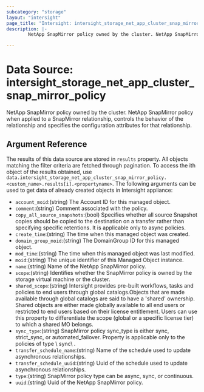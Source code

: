 ```yaml
---
subcategory: "storage"
layout: "intersight"
page_title: "Intersight: intersight_storage_net_app_cluster_snap_mirror_policy"
description: |-
        NetApp SnapMirror policy owned by the cluster. NetApp SnapMirror policy when applied to a SnapMirror relationship, controls the behavior of the relationship and specifies the configuration attributes for that relationship.

---
```


# Data Source: intersight_storage_net_app_cluster_snap_mirror_policy
NetApp SnapMirror policy owned by the cluster. NetApp SnapMirror policy when applied to a SnapMirror relationship, controls the behavior of the relationship and specifies the configuration attributes for that relationship.
## Argument Reference
The results of this data source are stored in `results` property.
All objects matching the filter criteria are fetched through pagination.
To access the ith object of the results obtained, use `data.intersight_storage_net_app_cluster_snap_mirror_policy.<custom_name>.results[i].<propertyname>`.
The following arguments can be used to get data of already created objects in Intersight appliance:
* `account_moid`:(string) The Account ID for this managed object. 
* `comment`:(string) Comment associated with the policy. 
* `copy_all_source_snapshots`:(bool) Specifies whether all source Snapshot copies should be copied to the destination on a transfer rather than specifying specific retentions. It is applicable only to async policies. 
* `create_time`:(string) The time when this managed object was created. 
* `domain_group_moid`:(string) The DomainGroup ID for this managed object. 
* `mod_time`:(string) The time when this managed object was last modified. 
* `moid`:(string) The unique identifier of this Managed Object instance. 
* `name`:(string) Name of the NetApp SnapMirror policy. 
* `scope`:(string) Identifies whether the SnapMirror policy is owned by the storage virtual machine or the cluster. 
* `shared_scope`:(string) Intersight provides pre-built workflows, tasks and policies to end users through global catalogs.Objects that are made available through global catalogs are said to have a 'shared' ownership. Shared objects are either made globally available to all end users or restricted to end users based on their license entitlement. Users can use this property to differentiate the scope (global or a specific license tier) to which a shared MO belongs. 
* `sync_type`:(string) SnapMirror policy sync_type is either sync, strict_sync, or automated_failover. Property is applicable only to the policies of type \ sync\ . 
* `transfer_schedule_name`:(string) Name of the schedule used to update asynchronous relationships. 
* `transfer_schedule_uuid`:(string) Uuid of the schedule used to update asynchronous relationships. 
* `type`:(string) SnapMirror policy type can be async, sync, or continuous. 
* `uuid`:(string) Uuid of the NetApp SnapMirror policy. 
 
